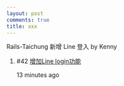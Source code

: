 ```yaml
---
layout: post
comments: true
title: xxx
---
```

Rails-Taichung 新增 Line 登入 by Kenny
1.  \#42
[增加Line login功能](https://github.com/railstaichung/rails-taichung/pull/42)

    <relative-time datetime="2016-11-10T08:20:14Z" title="2016年11月10日 下午4:20 [台北]">13 minutes ago</relative-time>

